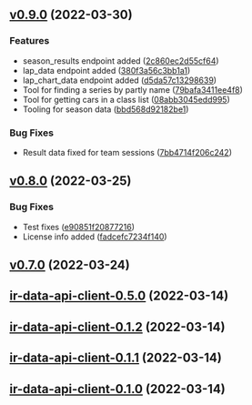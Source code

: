 ## [v0.9.0](https://gitservice/v0.9.0) (2022-03-30)

### Features

 -  season_results endpoint added ([2c860ec2d55cf64](https://gitservice/commit/2c860ec2d55cf64f628e7cb78af59d132b9c9b35))
 -  lap_data endpoint added ([380f3a56c3bb1a1](https://gitservice/commit/380f3a56c3bb1a1c01f8bcdc3da865091448833c))
 -  lap_chart_data endpoint added ([d5da57c13298639](https://gitservice/commit/d5da57c13298639f44aeff78653ee273a48b71ee))
 -  Tool for finding a series by partly name ([79bafa3411ee4f8](https://gitservice/commit/79bafa3411ee4f8d81625bd0132bb0a552afb6b7))
 -  Tool for getting cars in a class list ([08abb3045edd995](https://gitservice/commit/08abb3045edd99510259cb382238f12ad5dae430))
 -  Tooling for season data ([bbd568d92182be1](https://gitservice/commit/bbd568d92182be15ecd091f9f184d49e8aeb2c25))

### Bug Fixes

 -  Result data fixed for team sessions ([7bb4714f206c242](https://gitservice/commit/7bb4714f206c2422f0235b4bc4cb27b5cf36010d))

## [v0.8.0](https://gitservice/v0.8.0) (2022-03-25)


### Bug Fixes

 -  Test fixes ([e90851f20877216](https://gitservice/commit/e90851f20877216fa40a21f987537381e508c3c3))
 -  License info added ([fadcefc7234f140](https://gitservice/commit/fadcefc7234f1402a0224d999eff0ceae3ced422))

## [v0.7.0](https://gitservice/v0.7.0) (2022-03-24)



## [ir-data-api-client-0.5.0](https://gitservice/ir-data-api-client-0.5.0) (2022-03-14)



## [ir-data-api-client-0.1.2](https://gitservice/ir-data-api-client-0.1.2) (2022-03-14)



## [ir-data-api-client-0.1.1](https://gitservice/ir-data-api-client-0.1.1) (2022-03-14)



## [ir-data-api-client-0.1.0](https://gitservice/ir-data-api-client-0.1.0) (2022-03-14)



